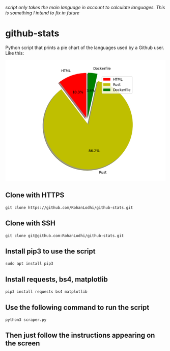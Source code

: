 *script only takes the main language in account to calculate languages.
This is something I intend to fix in future*
# github-stats
Python script that prints a pie chart of the languages used by a Github user.
Like this:

![Image of stats](https://github.com/RohanLodhi/github-stats/blob/master/Figure_1.png)

## Clone with HTTPS
```
git clone https://github.com/RohanLodhi/github-stats.git
```

## Clone with SSH
```
git clone git@github.com:RohanLodhi/github-stats.git
```

## Install pip3 to use the script
```
sudo apt install pip3 
```

## Install requests, bs4, matplotlib
```
pip3 install requests bs4 matplotlib
```

## Use the following command to run the script
```
python3 scraper.py
```

## Then just follow the instructions appearing on the screen
 

